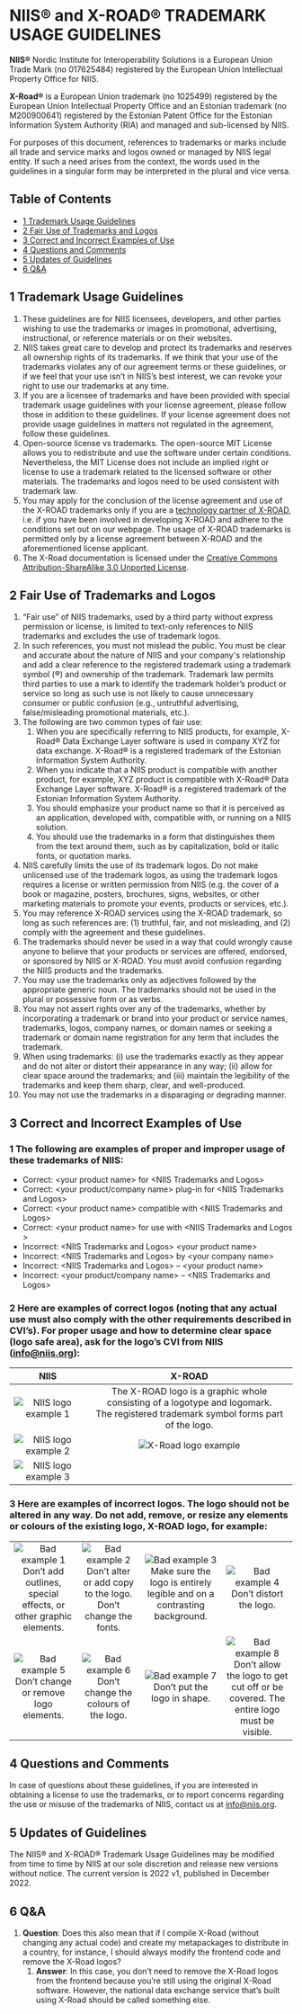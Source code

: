 # NIIS® and X-ROAD® TRADEMARK USAGE GUIDELINES

**NIIS®** Nordic Institute for Interoperability Solutions is a European Union Trade Mark (no 017625484) registered by
the European Union Intellectual Property Office for NIIS.

**X-Road®** is a European Union trademark (no 1025499) registered by the European Union Intellectual Property Office
and an Estonian trademark (no M200900641) registered by the Estonian Patent Office for the Estonian Information System
Authority (RIA) and managed and sub-licensed by NIIS.

For purposes of this document, references to trademarks or marks include all trade and service marks and logos owned or
managed by NIIS legal entity. If such a need arises from the context, the words used in the guidelines in a singular
form may be interpreted in the plural and vice versa.

## Table of Contents

* [1 Trademark Usage Guidelines](#1-trademark-usage-guidelines)
* [2 Fair Use of Trademarks and Logos](#2-fair-use-of-trademarks-and-logos)
* [3 Correct and Incorrect Examples of Use](#3-correct-and-incorrect-examples-of-use)
* [4 Questions and Comments](#4-questions-and-comments)
* [5 Updates of Guidelines](#5-updates-of-guidelines)
* [6 Q&A](#q&a)

## 1 Trademark Usage Guidelines

1. These guidelines are for NIIS licensees, developers, and other parties wishing to use the trademarks or images in
promotional, advertising, instructional, or reference materials or on their websites.
2. NIIS takes great care to develop and protect its trademarks and reserves all ownership rights of its trademarks.
If we think that your use of the trademarks violates any of our agreement terms or these guidelines, or if we feel
that your use isn’t in NIIS’s best interest, we can revoke your right to use our trademarks at any time.
3. If you are a licensee of trademarks and have been provided with special trademark usage guidelines with your
license agreement, please follow those in addition to these guidelines. If your license agreement does not provide
usage guidelines in matters not regulated in the agreement, follow these guidelines.
4. Open-source license vs trademarks. The open-source MIT License allows you to redistribute and use the software
under certain conditions. Nevertheless, the MIT License does not include an implied right or license to use a
trademark related to the licensed software or other materials. The trademarks and logos need to be used consistent
with trademark law.
5. You may apply for the conclusion of the license agreement and use of the X-ROAD trademarks only if you are a 
[technology partner of X-ROAD](https://x-road.global/xroad-technology-partners-companies), i.e. if you have been
involved in developing X-ROAD and adhere to the conditions set out on our webpage. The usage of X-ROAD trademarks
is permitted only by a license agreement between X-ROAD and the aforementioned license applicant.
6. The X-Road documentation is licensed under the 
[Creative Commons Attribution-ShareAlike 3.0 Unported License](http://creativecommons.org/licenses/by-sa/3.0).

## 2 Fair Use of Trademarks and Logos

1. “Fair use” of NIIS trademarks, used by a third party without express permission or license, is limited to text-only
   references to NIIS trademarks and excludes the use of trademark logos.
2. In such references, you must not mislead the public. You must be clear and accurate about the nature of NIIS and
   your company's relationship and add a clear reference to the registered trademark using a trademark symbol (®) and
   ownership of the trademark. Trademark law permits third parties to use a mark to identify the trademark holder’s
   product or service so long as such use is not likely to cause unnecessary consumer or public confusion (e.g.,
   untruthful advertising, false/misleading promotional materials, etc.).
3. The following are two common types of fair use:
   1. When you are specifically referring to NIIS products, for example, X-Road® Data Exchange Layer software is used
      in company XYZ for data exchange. X-Road® is a registered trademark of the Estonian Information System Authority.
   2. When you indicate that a NIIS product is compatible with another product, for example, XYZ product is compatible
      with X-Road® Data Exchange Layer software. X-Road® is a registered trademark of the Estonian Information System
      Authority.
   3. You should emphasize your product name so that it is perceived as an application, developed with, compatible
      with, or running on a NIIS solution.
   4. You should use the trademarks in a form that distinguishes them from the text around them, such as by
      capitalization, bold or italic fonts, or quotation marks.
4. NIIS carefully limits the use of its trademark logos. Do not make unlicensed use of the trademark logos, as using
   the trademark logos requires a license or written permission from NIIS (e.g. the cover of a book or magazine,
   posters, brochures, signs, websites, or other marketing materials to promote your events, products or services,
   etc.).
5. You may reference X-ROAD services using the X-ROAD trademark, so long as such references are: (1) truthful, fair,
   and not misleading, and (2) comply with the agreement and these guidelines.
6. The trademarks should never be used in a way that could wrongly cause anyone to believe that your products or
   services are offered, endorsed, or sponsored by NIIS or X-ROAD. You must avoid confusion
   regarding the NIIS products and the trademarks.
7. You may use the trademarks only as adjectives followed by the appropriate generic noun. The trademarks should not be
   used in the plural or possessive form or as verbs.
8. You may not assert rights over any of the trademarks, whether by incorporating a trademark or brand into your
   product or service names, trademarks, logos, company names, or domain names or seeking a trademark or domain name
   registration for any term that includes the trademark.
9. When using trademarks: (i) use the trademarks exactly as they appear and do not alter or distort their appearance in
   any way; (ii) allow for clear space around the trademarks; and (iii) maintain the legibility of the trademarks and
   keep them sharp, clear, and well-produced.
10. You may not use the trademarks in a disparaging or degrading manner.

## 3 Correct and Incorrect Examples of Use

### 1	The following are examples of proper and improper usage of these trademarks of NIIS:

*	Correct: \<your product name\> for \<NIIS Trademarks and Logos\>
*	Correct: \<your product/company name\> plug-in for \<NIIS Trademarks and Logos\>
*	Correct: \<your product name\> compatible with \<NIIS Trademarks and Logos\>
*	Correct: \<your product name\> for use with \<NIIS Trademarks and Logos \>
*	Incorrect: \<NIIS Trademarks and Logos\> \<your product name\>
*	Incorrect: \<NIIS Trademarks and Logos\> by \<your company name\>
*	Incorrect: \<NIIS Trademarks and Logos\> – \<your product name\>
*	Incorrect: \<your product/company name\> – \<NIIS Trademarks and Logos\>

### 2	Here are examples of correct logos (noting that any actual use must also comply with the other requirements described in CVI’s). For proper usage and how to determine clear space (logo safe area), ask for the logo’s CVI from NIIS (info@niis.org):

|NIIS                                                        |X-ROAD                                                                                                                                |
|:----------------------------------------------------------:|:------------------------------------------------------------------------------------------------------------------------------------:|
|![NIIS logo example 1](./doc/trademark_imgs/niis_logo_1.png)| The X-ROAD logo is a graphic whole consisting of a logotype and logomark.<br>The registered trademark symbol forms part of the logo. |
|![NIIS logo example 2](./doc/trademark_imgs/niis_logo_2.png)|![X-Road logo example](./doc/trademark_imgs/xrd_logo_1.jpg)                                                                           |
|![NIIS logo example 3](./doc/trademark_imgs/niis_logo_3.png)|                                                                                                                                      |

### 3 Here are examples of incorrect logos. The logo should not be altered in any way. Do not add, remove, or resize any elements or colours of the existing logo, X-ROAD logo, for example:

|                                                                                                                             |                                                                                                                          |                                                                                                                                     |                                                                                                                                                 |
|:---------------------------------------------------------------------------------------------------------------------------:|:------------------------------------------------------------------------------------------------------------------------:|:-----------------------------------------------------------------------------------------------------------------------------------:|:-----------------------------------------------------------------------------------------------------------------------------------------------:|
| ![Bad example 1](./doc/trademark_imgs/bad_example_1.jpg)<br>Don’t add outlines, special effects, or other graphic elements. | ![Bad example 2](./doc/trademark_imgs/bad_example_2.jpg)<br>Don’t alter or add copy to the logo. Don’t change the fonts. | ![Bad example 3](./doc/trademark_imgs/bad_example_3.jpg)<br>Make sure the logo is entirely legible and on a contrasting background. | ![Bad example 4](./doc/trademark_imgs/bad_example_4.jpg)<br>Don’t distort the logo.                                                             |
| ![Bad example 5](./doc/trademark_imgs/bad_example_5.jpg)<br>Don’t change or remove logo elements.                           |	![Bad example 6](./doc/trademark_imgs/bad_example_6.jpg)<br>Don’t change the colours of the logo.                        | ![Bad example 7](./doc/trademark_imgs/bad_example_7.jpg)<br>Don’t put the logo in shape.                                            | ![Bad example 8](./doc/trademark_imgs/bad_example_8.jpg)<br>Don’t allow the logo to get cut off or be covered. The entire logo must be visible. |

## 4 Questions and Comments

In case of questions about these guidelines, if you are interested in obtaining a license to use the trademarks, or to
report concerns regarding the use or misuse of the trademarks of NIIS, contact us at <info@niis.org>.

## 5 Updates of Guidelines

The NIIS® and X-ROAD® Trademark Usage Guidelines may be modified from time to time by NIIS
at our sole discretion and release new versions without notice. The current version is 2022 v1, published in December
2022.

## 6 Q&A

1. **Question**: Does this also mean that if I compile X-Road (without changing any actual code) and create my metapackages to distribute in a country, for instance, I should always modify the frontend code and remove the X-Road logos?
   1. **Answer**: In this case, you don’t need to remove the X-Road logos from the frontend because you’re still using the original X-Road software. However, the national data exchange service that’s built using X-Road should be called something else.
